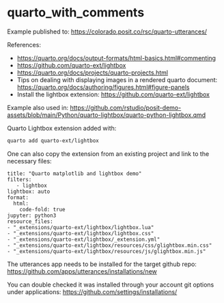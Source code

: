# quarto_with_comments

Example published to: <https://colorado.posit.co/rsc/quarto-utterances/>

References: 

- <https://quarto.org/docs/output-formats/html-basics.html#commenting> 
- <https://github.com/quarto-ext/lightbox> 
- <https://quarto.org/docs/projects/quarto-projects.html> 
- Tips on dealing with displaying images in a rendered quarto document: <https://quarto.org/docs/authoring/figures.html#figure-panels>
- Install the lightbox extension: <https://github.com/quarto-ext/lightbox>

Example also used in: <https://github.com/rstudio/posit-demo-assets/blob/main/Python/quarto-lightbox/quarto-python-lightbox.qmd> 

Quarto Lightbox extension added with: 

```bash
quarto add quarto-ext/lightbox
```

One can also copy the extension from an existing project and link to the necessary files: 

```
title: "Quarto matplotlib and lightbox demo"
filters:
   - lightbox
lightbox: auto
format:
  html:
    code-fold: true
jupyter: python3
resource_files:
- "_extensions/quarto-ext/lightbox/lightbox.lua"
- "_extensions/quarto-ext/lightbox/lightbox.css"
- "_extensions/quarto-ext/lightbox/_extension.yml"
- "_extensions/quarto-ext/lightbox/resources/css/glightbox.min.css"
- "_extensions/quarto-ext/lightbox/resources/js/glightbox.min.js"
```

The utterances app needs to be installed for the target github repo: <https://github.com/apps/utterances/installations/new>  

You can double checked it was installed through your account git options under applications: <https://github.com/settings/installations/> 





